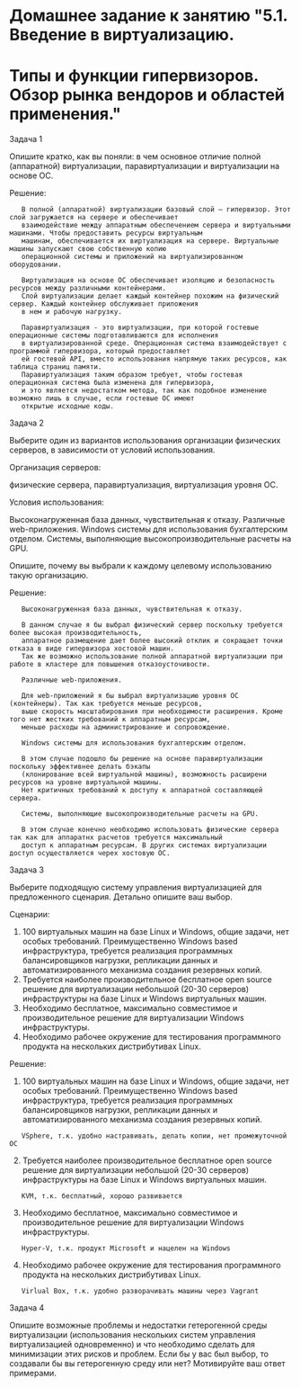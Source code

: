 # Домашнее задание к занятию "5.1. Введение в виртуализацию. 
# Типы и функции гипервизоров. Обзор рынка вендоров и областей применения."

   Задача 1
   
   Опишите кратко, как вы поняли: в чем основное отличие полной (аппаратной) виртуализации,
   паравиртуализации и виртуализации на основе ОС.

   Решение:
```
   В полной (аппаратной) виртуализации базовый слой — гипервизор. Этот слой загружается на сервере и обеспечивает
   взаимодействие между аппаратным обеспечением сервера и виртуальными машинами. Чтобы предоставить ресурсы виртуальным
   машинам, обеспечивается их виртуализация на сервере. Виртуальные машины запускают свою собственную копию
   операционной системы и приложений на виртуализированном оборудовании.

   Виртуализация на основе ОС обеспечивает изоляцию и безопасность ресурсов между различными контейнерами.
   Слой виртуализации делает каждый контейнер похожим на физический сервер. Каждый контейнер обслуживает приложения
   в нем и рабочую нагрузку.

   Паравиртуализация - это виртуализации, при которой гостевые операционные системы подготавливаются для исполнения
   в виртуализированной среде. Операционная система взаимодействует с программой гипервизора, который предоставляет
   ей гостевой API, вместо использования напрямую таких ресурсов, как таблица страниц памяти. 
   Паравиртуализация таким образом требует, чтобы гостевая операционная система была изменена для гипервизора,
   и это является недостатком метода, так как подобное изменение возможно лишь в случае, если гостевые ОС имеют
   открытые исходные коды.
```   
   Задача 2

   Выберите один из вариантов использования организации физических серверов, в зависимости от условий использования.

   Организация серверов:

   физические сервера,
   паравиртуализация,
   виртуализация уровня ОС.
   
   Условия использования:

   Высоконагруженная база данных, чувствительная к отказу.
   Различные web-приложения.
   Windows системы для использования бухгалтерским отделом.
   Системы, выполняющие высокопроизводительные расчеты на GPU.

   Опишите, почему вы выбрали к каждому целевому использованию такую организацию.

   Решение:
```
   Высоконагруженная база данных, чувствительная к отказу.

   В данном случае я бы выбрал физический сервер поскольку требуется более высокая производительность,
   аппаратное размещение дает более высокий отклик и сокращает точки отказа в виде гипервизора хостовой машин. 
   Так же возможно использование полной аппаратной виртуализации при работе в кластере для повышения отказоусточивости. 
   
   Различные web-приложения.
   
   Для web-приложений я бы выбрал виртуализацию уровня ОС (контейнеры). Так как требуется меньше ресурсов,
   выше скорость масштабирования при необходимости расширения. Кроме того нет жестких требований к аппаратным ресурсам,
   меньше расходы на администрирование и сопровождение.
   
   Windows системы для использования бухгалтерским отделом.

   В этом случае подошло бы решение на основе паравиртуализации поскольку эффективнее делать бэкапы 
   (клонирование всей виртуальной машины), возможность расширени ресурсов на уровне виртуальной машины.
   Нет критичных требований к доступу к аппаратной составляющей сервера.

   Системы, выполняющие высокопроизводительные расчеты на GPU.

   В этом случае конечно необходимо использовать физические сервера так как для аппаратнх расчетов требуется максимальный
   доступ к аппаратным ресурсам. В других системах виртуализации доступ осуществляется черех хостовую ОС. 
```
   Задача 3

   Выберите подходящую систему управления виртуализацией для предложенного сценария. Детально опишите ваш выбор.

   Сценарии:

   1. 100 виртуальных машин на базе Linux и Windows, общие задачи, нет особых требований. Преимущественно Windows based
   инфраструктура, требуется реализация программных балансировщиков нагрузки, репликации данных и автоматизированного
   механизма создания резервных копий. 
   2. Требуется наиболее производительное бесплатное open source решение для
   виртуализации небольшой (20-30 серверов) инфраструктуры на базе Linux и Windows виртуальных машин.
   3. Необходимо бесплатное, максимально совместимое и производительное решение для виртуализации Windows инфраструктуры.
   4. Необходимо рабочее окружение для тестирования программного продукта на нескольких дистрибутивах Linux.

   Решение:

   1. 100 виртуальных машин на базе Linux и Windows, общие задачи, нет особых требований. Преимущественно Windows based инфраструктура, требуется реализация программных балансировщиков нагрузки, репликации данных и автоматизированного механизма создания резервных копий.
```
   VSphere, т.к. удобно настравивать, делать копии, нет промежуточной ОС
```
   2. Требуется наиболее производительное бесплатное open source решение для виртуализации небольшой (20-30 серверов) инфраструктуры на базе Linux и Windows виртуальных машин.
```
   KVM, т.к. бесплатный, хорошо развивается
``` 
   3. Необходимо бесплатное, максимально совместимое и производительное решение для виртуализации Windows инфраструктуры.
```
   Hyper-V, т.к. продукт Microsoft и нацелен на Windows
```
   4. Необходимо рабочее окружение для тестирования программного продукта на нескольких дистрибутивах Linux.
```
   Virlual Box, т.к. удобно разворачивать машины через Vagrant
```

   Задача 4

   Опишите возможные проблемы и недостатки гетерогенной среды виртуализации (использования нескольких систем управления
   виртуализацией одновременно) и что необходимо сделать для минимизации этих рисков и проблем. Если бы у вас был выбор,
   то создавали бы вы гетерогенную среду или нет? Мотивируйте ваш ответ примерами.